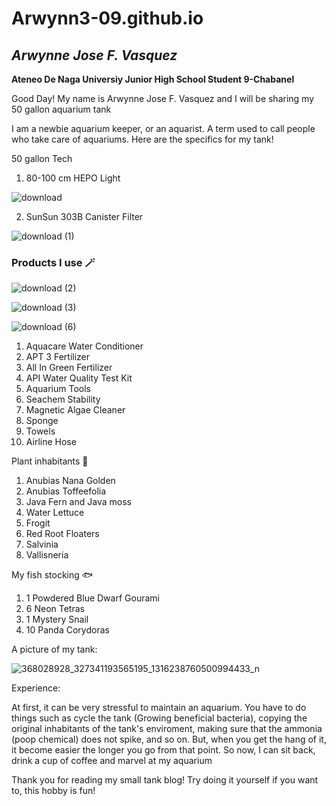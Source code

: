 # Arwynn3-09.github.io
## *Arwynne Jose F. Vasquez*
**Ateneo De Naga Universiy Junior High School Student 9-Chabanel**



Good Day! My name is Arwynne Jose F. Vasquez and I will be sharing my 50 gallon aquarium tank


I am a newbie aquarium keeper, or an aquarist. A term used to call people who take care of aquariums. Here are the specifics for my tank!

50 gallon Tech
1. 80-100 cm HEPO Light



![download](https://github.com/Arwynn3-09/Arwynn3-09.github.io/assets/151606264/0438b0ad-2f7e-4b39-a2b5-77db93d8a133)


2. SunSun 303B Canister Filter



![download (1)](https://github.com/Arwynn3-09/Arwynn3-09.github.io/assets/151606264/86eaf537-d5b4-4a5d-afcb-9fd70b514474)

### Products I use 🪄




![download (2)](https://github.com/Arwynn3-09/Arwynn3-09.github.io/assets/151606264/636d0961-1bcd-4192-8dc6-6d2f47e94881)








![download (3)](https://github.com/Arwynn3-09/Arwynn3-09.github.io/assets/151606264/a4700dec-246b-4580-b11b-1e5618c95871)








![download (6)](https://github.com/Arwynn3-09/Arwynn3-09.github.io/assets/151606264/d924b7fe-d527-410f-a6c1-5b227cf60a03)


1. Aquacare Water Conditioner
2. APT 3 Fertilizer
3. All In Green Fertilizer
4. API Water Quality Test Kit
5. Aquarium Tools
6. Seachem Stability
7. Magnetic Algae Cleaner
8. Sponge
9. Towels
10. Airline Hose

Plant inhabitants 🌱
1. Anubias Nana Golden
2. Anubias Toffeefolia
3. Java Fern and Java moss
4. Water Lettuce
5. Frogit
6. Red Root Floaters
7. Salvinia
8. Vallisneria

My fish stocking 🐟
1. 1 Powdered Blue Dwarf Gourami
2. 6 Neon Tetras
3. 1 Mystery Snail
4. 10 Panda Corydoras

A picture of my tank:



![368028928_327341193565195_1316238760500994433_n](https://github.com/Arwynn3-09/Arwynn3-09.github.io/assets/151606264/9871f8ab-0886-4f46-98e4-aa2e6688db2c)






Experience:

At first, it can be very stressful to maintain an aquarium. You have to do things such as cycle the tank (Growing beneficial bacteria), copying the original inhabitants of the tank's enviroment, making sure that the ammonia (poop chemical) does not spike, and so on.
But, when you get the hang of it, it become easier the longer you go from that point. So now, I can sit back, drink a cup of coffee and marvel at my aquarium







Thank you for reading my small tank blog! Try doing it yourself if you want to, this hobby is fun!
